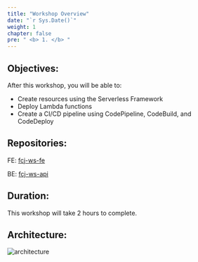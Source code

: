 ```yaml
---
title: "Workshop Overview"
date: "`r Sys.Date()`"
weight: 1
chapter: false
pre: " <b> 1. </b> "
---
```


## Objectives:

After this workshop, you will be able to:

- Create resources using the Serverless Framework
- Deploy Lambda functions
- Create a CI/CD pipeline using CodePipeline, CodeBuild, and CodeDeploy

## Repositories:

FE: [fcj-ws-fe](https://github.com/dinhhung1598753/fcj-ws-fe)

BE: [fcj-ws-api](https://github.com/dinhhung1598753/fcj-ws-api)

## Duration:

This workshop will take 2 hours to complete.

## Architecture:

![architecture](/images/fcj-ws-1.architecture.png)
